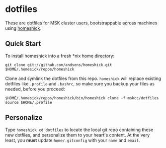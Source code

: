 dotfiles
========

These are dotfiles for MSK cluster users, bootstrappable across machines using [homeshick](https://github.com/andsens/homeshick).

Quick Start
-----------

To install homeshick into a fresh *nix home directory:

    git clone git://github.com/andsens/homeshick.git $HOME/.homesick/repos/homeshick

Clone and symlink the dotfiles from this repo. `homeshick` will replace existing dotfiles like `.profile` and `.bashrc`, so make sure you backup your files as needed, before you proceed:

    $HOME/.homesick/repos/homeshick/bin/homeshick clone -f mskcc/dotfiles
    source $HOME/.profile

Personalize
-----------

Type `homeshick cd dotfiles` to locate the local git repo containing these new dotfiles, and personalize them to your heart's content. At the very least, you **must** update `home/.gitconfig` with your `name` and `email`.

